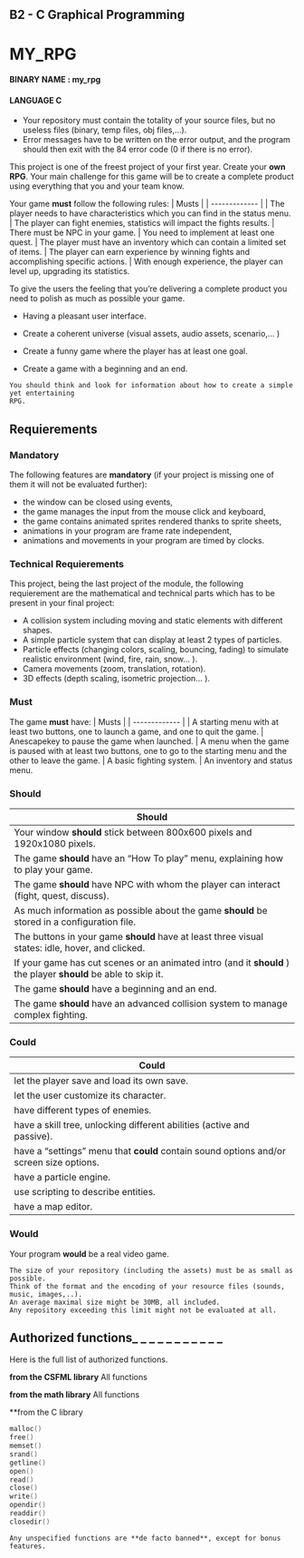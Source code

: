 ## B2 - C Graphical Programming

# MY_RPG

#### BINARY NAME : my_rpg

#### LANGUAGE **C**

- Your repository must contain the totality of your source files, but no useless files
    (binary, temp files, obj files,...).
- Error messages have to be written on the error output, and the program should
    then exit with the 84 error code (0 if there is no error).

This project is one of the freest project of your first year. Create your **own RPG**.
Your main challenge for this game will be to create a complete product using everything that you and your
team know.

Your game **must** follow the following rules:
| Musts        | 
| ------------- |
| The player needs to have characteristics which you can find in the status menu. 
| The player can fight enemies, statistics will impact the fights results. 
| There must be NPC in your game. 
| You need to implement at least one quest. 
| The player must have an inventory which can contain a limited set of items. 
| The player can earn experience by winning fights and accomplishing specific actions. 
| With enough experience, the player can level up, upgrading its statistics. 

To give the users the feeling that you’re delivering a complete product you need to polish as much as possible
your game.

- Having a pleasant user interface.
- Create a coherent universe (visual assets, audio assets, scenario,... )

- Create a funny game where the player has at least one goal.
- Create a game with a beginning and an end.

```
You should think and look for information about how to create a simple yet entertaining
RPG.
```

## Requierements

### Mandatory

The following features are **mandatory** (if your project is missing one of them it will not be evaluated further):

- the window can be closed using events,
- the game manages the input from the mouse click and keyboard,
- the game contains animated sprites rendered thanks to sprite sheets,
- animations in your program are frame rate independent,
- animations and movements in your program are timed by clocks.

### Technical Requierements

This project, being the last project of the module, the following requierement are the mathematical and
technical parts which has to be present in your final project:

- A collision system including moving and static elements with different shapes.
- A simple particle system that can display at least 2 types of particles.
- Particle effects (changing colors, scaling, bouncing, fading) to simulate realistic environment (wind,
    fire, rain, snow... ).
- Camera movements (zoom, translation, rotation).
- 3D effects (depth scaling, isometric projection... ).

### Must

The game **must** have:
| Musts        | 
| ------------- |
| A starting menu with at least two buttons, one to launch a game, and one to quit the game.
| Anescapekey to pause the game when launched.
| A menu when the game is paused with at least two buttons, one to go to the starting menu and the other to leave the game.
| A basic fighting system.
| An inventory and status menu.

### Should
| Should        | 
| ------------- |
| Your window **should** stick between 800x600 pixels and 1920x1080 pixels.
| The game **should** have an “How To play” menu, explaining how to play your game.
| The game **should** have NPC with whom the player can interact (fight, quest, discuss).
| As much information as possible about the game **should** be stored in a configuration file.
| The buttons in your game **should** have at least three visual states: idle, hover, and clicked.
| If your game has cut scenes or an animated intro (and it **should** ) the player **should** be able to skip it.
| The game **should** have a beginning and an end.
| The game **should** have an advanced collision system to manage complex fighting.

### Could

| Could         | 
| ------------- |
| let the player save and load its own save.
| let the user customize its character.
| have different types of enemies.
| have a skill tree, unlocking different abilities (active and passive).
| have a “settings” menu that **could** contain sound options and/or screen size options.
| have a particle engine.
| use scripting to describe entities.
| have a map editor.

### Would

Your program **would** be a real video game.

```
The size of your repository (including the assets) must be as small as possible.
Think of the format and the encoding of your resource files (sounds, music, images,..).
An average maximal size might be 30MB, all included.
Any repository exceeding this limit might not be evaluated at all.
```

## Authorized functions_ _ _ _ _ _ _ _ _ _ _

Here is the full list of authorized functions.

**from the CSFML library**
All functions

**from the math library**
All functions

**from the C library
```c
malloc()
free()
memset()
srand()
getline()
open()
read()
close()
write()
opendir()
readdir()
closedir()
```

```
Any unspecified functions are **de facto banned**, except for bonus features.
```
